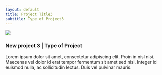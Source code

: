 ```yaml
---
layout: default
title: Project Title3
subtitle: Type of Project3
---
```


<img class="latestprojectpic" src="http://fpoimg.com/1200x900">
<h3>New project 3 | Type of Project</h3>
<p>Lorem ipsum dolor sit amet, consectetur adipiscing elit. Proin in nisl nisi. Maecenas vel dolor id erat tempor fermentum sit amet sed nisi. Integer id euismod nulla, ac sollicitudin lectus. Duis vel pulvinar mauris.
</p>